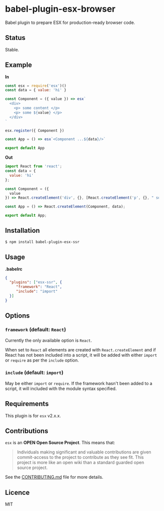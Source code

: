 # babel-plugin-esx-browser

Babel plugin to prepare ESX for production-ready browser code.

## Status

Stable.

## Example

**In**

```js
const esx = require('esx')()
const data = { value: 'hi' }

const Component = ({ value }) => esx`
  <div>
    <p> some content </p>
    <p> some ${value} </p>
  </div>
`

esx.register({ Component })

const App = () => esx`<Component ...${data}/>`

export default App
```

**Out**

```js
import React from 'react';
const data = {
  value: 'hi'
};

const Component = ({
  value
}) => React.createElement('div', {}, [React.createElement('p', {}, " some content "), React.createElement('p', {}, [" some ", value])]);

const App = () => React.createElement(Component, data);

export default App;
```

## Installation

```sh
$ npm install babel-plugin-esx-ssr
```

## Usage

**.babelrc**

```json
{
  "plugins": ["esx-ssr", {
     "framework": "React",
     "include": "import"
  }]
}
```

## Options

### `framework` (default: `React`)

Currently the only available option is `React`.

When set to `React` all elements are created
with `React.createElement` and if React has not
been included into a script, it will be added 
with either `import` or `require` as per the `include`
option.

### `include` (default: `import`)

May be either `import` or `require`. If the framework
hasn't been added to a script, it will included 
with the module syntax specified.

## Requirements

This plugin is for `esx` v2.x.x.

## Contributions

`esx` is an **OPEN Open Source Project**. This means that:

> Individuals making significant and valuable contributions are given commit-access to the project to contribute as they see fit. This project is more like an open wiki than a standard guarded open source project.

See the [CONTRIBUTING.md](https://github.com/esxjs/esx/blob/master/CONTRIBUTING.md) file for more details.



## Licence

MIT
